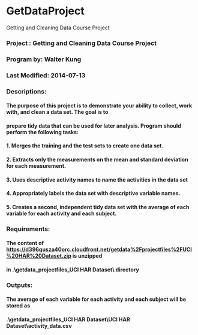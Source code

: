 GetDataProject
==============

Getting and Cleaning Data Course Project

### Project : Getting and Cleaning Data Course Project
### Program by: Walter Kung
### Last Modified: 2014-07-13
### Descriptions:
####    The purpose of this project is to demonstrate your ability to collect, work with, and clean a data set. The goal is to 
####    prepare tidy data that can be used for later analysis. Program should perform the following tasks:
####    1. Merges the training and the test sets to create one data set.
####    2. Extracts only the measurements on the mean and standard deviation for each measurement. 
####    3. Uses descriptive activity names to name the activities in the data set
####    4. Appropriately labels the data set with descriptive variable names. 
####    5. Creates a second, independent tidy data set with the average of each variable for each activity and each subject. 
### Requirements:
####   The content of https://d396qusza40orc.cloudfront.net/getdata%2Fprojectfiles%2FUCI%20HAR%20Dataset.zip is unzipped 
####   in .\\getdata_projectfiles_UCI HAR Dataset\\ directory
### Outputs:
####   The average of each variable for each activity and each subject will be stored as
####   .\\getdata_projectfiles_UCI HAR Dataset\\UCI HAR Dataset\\activity_data.csv
